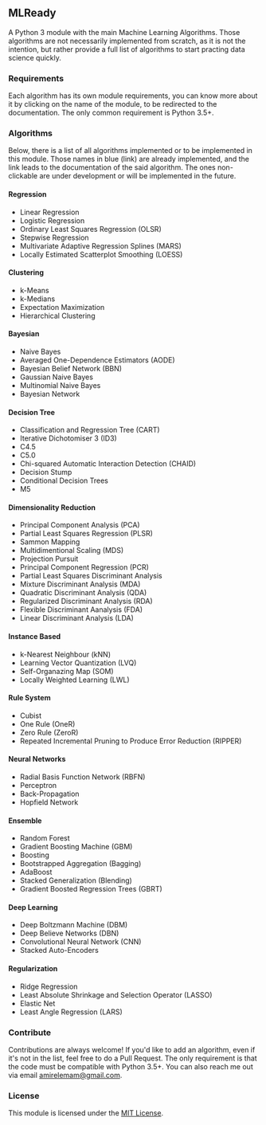 ## MLReady

A Python 3 module with the main Machine Learning Algorithms.
Those algorithms are not necessarily implemented from scratch, as it is not the intention, but rather provide a full list of algorithms to start practing data science quickly.

### Requirements

Each algorithm has its own module requirements, you can know more about it by clicking on the name of the module, to be redirected to the documentation. 
The only common requirement is Python 3.5+.

### Algorithms

Below, there is a list of all algorithms implemented or to be implemented in this module. Those names in blue (link) are already implemented, and the link leads to the documentation of the said algorithm. The ones non-clickable are under development or will be implemented in the future.

#### Regression
* Linear Regression
* Logistic Regression
* Ordinary Least Squares Regression (OLSR)
* Stepwise Regression
* Multivariate Adaptive Regression Splines (MARS)
* Locally Estimated Scatterplot Smoothing (LOESS)

#### Clustering
* k-Means
* k-Medians
* Expectation Maximization
* Hierarchical Clustering

#### Bayesian
* Naive Bayes
* Averaged One-Dependence Estimators (AODE)
* Bayesian Belief Network (BBN)
* Gaussian Naive Bayes
* Multinomial Naive Bayes
* Bayesian Network

#### Decision Tree
* Classification and Regression Tree (CART)
* Iterative Dichotomiser 3 (ID3)
* C4.5
* C5.0
* Chi-squared Automatic Interaction Detection (CHAID)
* Decision Stump
* Conditional Decision Trees
* M5

#### Dimensionality Reduction
* Principal Component Analysis (PCA)
* Partial Least Squares Regression (PLSR)
* Sammon Mapping
* Multidimentional Scaling (MDS)
* Projection Pursuit
* Principal Component Regression (PCR)
* Partial Least Squares Discriminant Analysis
* Mixture Discriminant Analysis (MDA)
* Quadratic Discriminant Analysis (QDA)
* Regularized Discriminant Analysis (RDA)
* Flexible Discriminant Aanalysis (FDA)
* Linear Discriminant Analysis (LDA)

#### Instance Based
* k-Nearest Neighbour (kNN)
* Learning Vector Quantization (LVQ)
* Self-Organazing Map (SOM)
* Locally Weighted Learning (LWL)

#### Rule System
* Cubist
* One Rule (OneR)
* Zero Rule (ZeroR)
* Repeated Incremental Pruning to Produce Error Reduction (RIPPER)

#### Neural Networks
* Radial Basis Function Network (RBFN)
* Perceptron
* Back-Propagation
* Hopfield Network

#### Ensemble
* Random Forest
* Gradient Boosting Machine (GBM)
* Boosting
* Bootstrapped Aggregation (Bagging)
* AdaBoost
* Stacked Generalization (Blending)
* Gradient Boosted Regression Trees (GBRT)

#### Deep Learning
* Deep Boltzmann Machine (DBM)
* Deep Believe Networks (DBN)
* Convolutional Neural Network (CNN)
* Stacked Auto-Encoders

#### Regularization
* Ridge Regression
* Least Absolute Shrinkage and Selection Operator (LASSO)
* Elastic Net
* Least Angle Regression (LARS)

### Contribute

Contributions are always welcome! If you'd like to add an algorithm, even if it's not in the list, feel free to do a Pull Request. The only requirement is that the code must be compatible with Python 3.5+.
You can also reach me out via email <amirelemam@gmail.com>.

### License

This module is licensed under the [MIT License](LICENSE).
